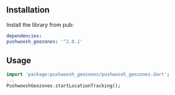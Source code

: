 ## Installation

Install the library from pub:

```yaml
dependencies:
pushwoosh_geozones: '^2.0.1'
```

## Usage
```dart
import 'package:pushwoosh_geozones/pushwoosh_geozones.dart';
...
PushwooshGeozones.startLocationTracking();
```
